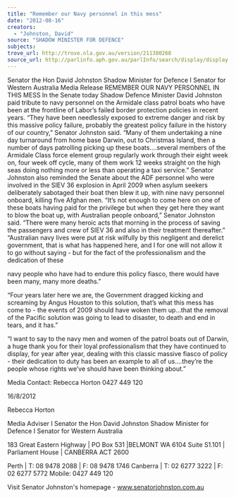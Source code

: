 ```yaml
---
title: "Remember our Navy personnel in this mess"
date: "2012-08-16"
creators:
  - "Johnston, David"
source: "SHADOW MINISTER FOR DEFENCE"
subjects:
trove_url: http://trove.nla.gov.au/version/211380268
source_url: http://parlinfo.aph.gov.au/parlInfo/search/display/display.w3p;query=Id%3A%22media/pressrel/1852039%22
---
```


 

 

 Senator the Hon David Johnston  Shadow Minister for Defence   I   Senator for Western Australia  Media Release    REMEMBER OUR NAVY PERSONNEL IN THIS MESS  In the Senate today Shadow Defence Minister David Johnston paid tribute to navy personnel on the Armidale class patrol boats who have been at the frontline of Labor’s failed border protection policies in recent years.  “They have been needlessly exposed to extreme danger and risk by this massive policy failure, probably the greatest policy failure in the history of our country,” Senator Johnston said.  “Many of them undertaking a nine day turnaround from home base Darwin, out to Christmas Island, then a number of days patrolling picking up these boats….several members of the Armidale Class force element group regularly work through their eight week on, four week off cycle, many of them work 12 weeks straight on the high seas doing nothing more or less than operating a taxi service.”  Senator Johnston also reminded the Senate about the ADF personnel who were involved in the SIEV 36 explosion in April 2009 when asylum seekers deliberately sabotaged their boat then blew it up, with nine navy personnel onboard, killing five Afghan men.  “It’s not enough to come here on one of these boats having paid for the privilege but when they get here they want to blow the boat up, with Australian people onboard,” Senator Johnston said.  “There were many heroic acts that morning in the process of saving the passengers and crew of SIEV 36 and also in their treatment thereafter.”   “Australian navy lives were put at risk wilfully by this negligent and derelict government, that is what has happened here, and I for one will not allow it to go without saying - but for the fact of the professionalism and the dedication of these 

 navy people who have had to endure this policy fiasco, there would have been many,  many more deaths.”   

 “Four years later here we are, the Government dragged kicking and screaming by  Angus Houston to this solution, that’s what this mess has come to - the events of  2009 should have woken them up…that the removal of the Pacific solution was going  to lead to disaster, to death and end in tears, and it has.”   

 “I want to say to the navy men and women of the patrol boats out of Darwin, a huge  thank you for their loyal professionalism that they have continued to display, for year  after year, dealing with this classic massive fiasco of policy - their dedication to duty  has been an example to all of us….they’re the people whose rights we’ve should have  been thinking about.”   

 Media Contact: Rebecca Horton 0427 449 120 

 

 16/8/2012   

 

 

 

 

 

 

 

 

 

 Rebecca Horton 

 Media Adviser   I   Senator the Hon David Johnston  Shadow Minister for Defence   I   Senator for Western Australia 

 183 Great Eastern Highway | PO Box 531 |BELMONT WA 6104  Suite S1.101 | Parliament House | CANBERRA ACT 2600 

 Perth | T: 08 9478 2088 | F: 08 9478 1746   Canberra | T: 02 6277 3222 | F: 02 6277 5772  Mobile: 0427 449 120   

 Visit Senator Johnston's homepage - www.senatorjohnston.com.au 

 

 

